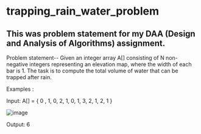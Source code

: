 # trapping_rain_water_problem

This was problem statement for my DAA (Design and Analysis of Algorithms) assignment.
--------------------------------------------------------------------------------------------------------------------------------------------------------------------------
Problem statement-- 
Given an integer array A[] consisting of N non-negative integers representing an elevation map, where the width of each bar is 1. The task is to compute the total volume
of water that can be trapped after rain.

Examples :

Input: A[] = { 0 , 1, 0, 2, 1, 0, 1, 3, 2, 1, 2, 1 }


![image](https://user-images.githubusercontent.com/104164130/200141935-fc2156a3-1a19-4d20-897d-fcbfce701ada.png)

Output: 6
